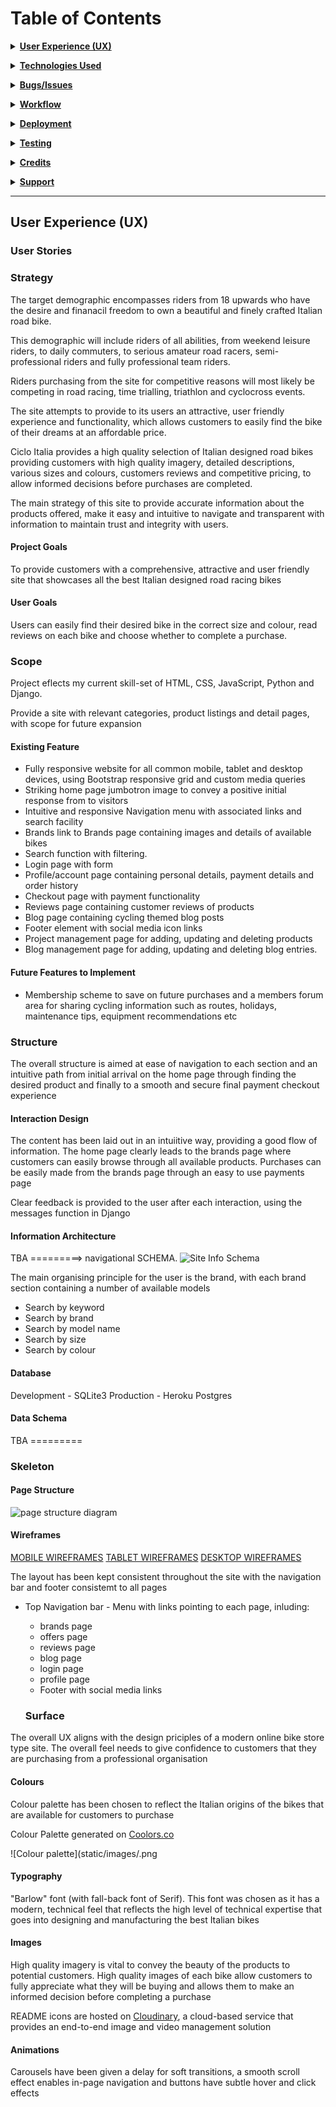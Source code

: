# Table of Contents

**<details><summary>[User Experience (UX)](#user-experience-ux)</summary>**

- [User Stories](#user-stories)
- [Strategy](#strategy)
- [Scope](#scope)
  - [Existing Features](#existing-features)
  - [Future Features to Implement](#future-features-to-implement)
- [Structure](#structure)
- [Database](#database)
- [Data Schema](#data-schema)
- [Skeleton](#skeleton)
- [Wireframes](#wireframes)
- [Surface](#surface)
  - [Colours](#colours)
  - [Typography](#typography)
  - [Animations](#animations)

  </details>

**<details><summary>[Technologies Used](#technologies-used)</summary>**

- [Languages](#languages)
- [Integration](#integration)
- [Dependencies](#dependencies)
- [Tools](#tools)
- [IDE Extensions](#ide-extensions)
- [Code Validity](#code-validity)

</details>

**<details><summary>[Bugs/Issues](#bugs)</summary>**

- [Project barriers and solutions](#project-barriers-and-solutions)
- [Known Issues](#known-issues)

</details>

**<details><summary>[Workflow](#workflow)</summary>**

- [Version Control](#version-control)
- [Development Environment](#development-environment)

</details>

**<details><summary>[Deployment](#deployment)</summary>**
</details>

**<details><summary>[Testing](#testing)</summary>**
</details>

**<details><summary>[Credits](#credits)</summary>**

- [Resources](#resources)
- [Media](#media)
- [Content](#content)
- [Code Snippets](#code-snippets)
- [Acknowledgments](#acknowledgments)

</details>

**<details><summary>[Support](#support)</summary>**
</details>

---

## User Experience (UX)

### User Stories



### Strategy

The target demographic encompasses riders from 18 upwards who have the desire and finanacil freedom to own a beautiful and finely crafted Italian road bike. 

This demographic will include riders of all abilities, from weekend leisure riders, to daily commuters, to serious amateur road racers, semi-professional riders and fully professional team riders.

Riders purchasing from the site for competitive reasons will most likely be competing in road racing, time trialling, triathlon and cyclocross events.

The site attempts to provide to its users an attractive, user friendly experience and functionality, which allows customers to easily find the bike of their dreams at an affordable price.

Ciclo Italia provides a high quality selection of Italian designed road bikes providing customers with high quality imagery, detailed descriptions, various sizes and colours, customers reviews and competitive pricing, to allow informed decisions before purchases are completed.

The main strategy of this site to provide accurate information about the products offered, make it easy and intuitive to navigate and transparent with information to maintain trust and integrity with users.

#### Project Goals

To provide customers with a comprehensive, attractive and user friendly site that showcases all the best Italian designed road racing bikes

#### User Goals

Users can easily find their desired bike in the correct size and colour, read reviews on each bike and choose whether to complete a purchase.

### Scope

Project eflects my current skill-set of HTML, CSS, JavaScript, Python and Django.

Provide a site with relevant categories, product listings and detail pages, with scope for future expansion

#### Existing Feature

- Fully responsive website for all common mobile, tablet and desktop devices, using Bootstrap responsive grid and custom media queries
- Striking home page jumbotron image to convey a positive initial response from to visitors
- Intuitive and responsive Navigation menu with associated links and search facility
- Brands link to Brands page containing images and details of available bikes
- Search function with filtering.
- Login page with form
- Profile/account page containing personal details, payment details and order history
- Checkout page with payment functionality
- Reviews page containing customer reviews of products
- Blog page containing cycling themed blog posts
- Footer element with social media icon links
- Project management page for adding, updating and deleting products
- Blog management page for adding, updating and deleting blog entries.

#### Future Features to Implement

- Membership scheme to save on future purchases and a members forum area for sharing cycling information such as routes, holidays, maintenance tips, equipment recommendations etc

### Structure

The overall structure is aimed at ease of navigation to each section and an intuitive path from initial arrival on the home page through finding the desired product and finally to a smooth and secure final payment checkout experience

#### Interaction Design

The content has been laid out in an intuiitive way, providing a good flow of information. The home page clearly leads to the brands page where customers can easily browse through all available products. Purchases can be easily made from the brands page through an easy to use payments page 

Clear feedback is provided to the user after each interaction, using the messages function in Django

#### Information Architecture

TBA =========> navigational SCHEMA. ![Site Info Schema]()  

The main organising principle for the user is the brand, with each brand section containing a number of available models

- Search by keyword
- Search by brand
- Search by model name
- Search by size
- Search by colour

#### Database

Development - SQLite3
Production - Heroku Postgres

#### Data Schema

TBA =========

### Skeleton

#### Page Structure

![page structure diagram](docs/wireframes/)

#### Wireframes

[MOBILE WIREFRAMES](docs/wireframes/)
[TABLET WIREFRAMES](docs/wireframes/)
[DESKTOP WIREFRAMES](docs/wireframes/)

The layout has been kept consistent throughout the site with the navigation bar and footer consistemt to all pages

- Top Navigation bar - Menu with links pointing to each page, inluding:
  - brands page
  - offers page
  - reviews page
  - blog page
  - login page
  - profile page
  - Footer with social media links

  ### Surface

The overall UX aligns with the design priciples of a modern online bike store type site. The overall feel needs to give confidence to customers that they are purchasing from a professional organisation 

#### Colours
  
Colour palette has been chosen to reflect the Italian origins of the bikes that are available for customers to purchase

Colour Palette generated on [Coolors.co](https://coolors.co/)

![Colour palette](static/images/.png

#### Typography

"Barlow" font (with fall-back font of Serif). This font was chosen as it has a modern, technical feel that reflects the high level of technical expertise that goes into designing and manufacturing the best Italian bikes

#### Images

High quality imagery is vital to convey the beauty of the products to potential customers. High quality images of each bike allow customers to fully appreciate what they will be buying and allows them to make an informed decision before completing a purchase

README icons are hosted on [Cloudinary](https://cloudinary.com/), a cloud-based service that provides an end-to-end image and video management solution

#### Animations

Carousels have been given a delay for soft transitions, a smooth scroll effect enables in-page navigation and buttons have subtle hover and click effects
